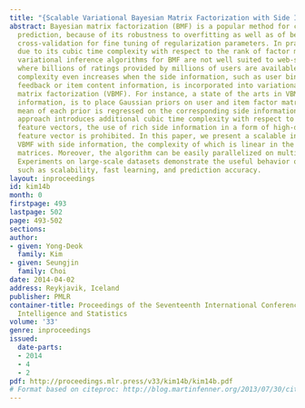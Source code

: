 ```yaml
---
title: "{Scalable Variational Bayesian Matrix Factorization with Side Information}"
abstract: Bayesian matrix factorization (BMF) is a popular method for collaborative
  prediction, because of its robustness to overfitting as well as of being free from
  cross-validation for fine tuning of regularization parameters. In practice, however,
  due to its cubic time complexity with respect to the rank of factor matrices, existing
  variational inference algorithms for BMF are not well suited to web-scale datasets
  where billions of ratings provided by millions of users are available. The time
  complexity even increases when the side information, such as user binary implicit
  feedback or item content information, is incorporated into variational Bayesian
  matrix factorization (VBMF). For instance, a state of the arts in VBMF with side
  information, is to place Gaussian priors on user and item factor matrices, where
  mean of each prior is regressed on the corresponding side information. Since this
  approach introduces additional cubic time complexity with respect to the size of
  feature vectors, the use of rich side information in a form of high-dimensional
  feature vector is prohibited. In this paper, we present a scalable inference for
  VBMF with side information, the complexity of which is linear in the rank K of factor
  matrices. Moreover, the algorithm can be easily parallelized on multi-core systems.
  Experiments on large-scale datasets demonstrate the useful behavior of our algorithm
  such as scalability, fast learning, and prediction accuracy.
layout: inproceedings
id: kim14b
month: 0
firstpage: 493
lastpage: 502
page: 493-502
sections: 
author:
- given: Yong-Deok
  family: Kim
- given: Seungjin
  family: Choi
date: 2014-04-02
address: Reykjavik, Iceland
publisher: PMLR
container-title: Proceedings of the Seventeenth International Conference on Artificial
  Intelligence and Statistics
volume: '33'
genre: inproceedings
issued:
  date-parts:
  - 2014
  - 4
  - 2
pdf: http://proceedings.mlr.press/v33/kim14b/kim14b.pdf
# Format based on citeproc: http://blog.martinfenner.org/2013/07/30/citeproc-yaml-for-bibliographies/
---
```

